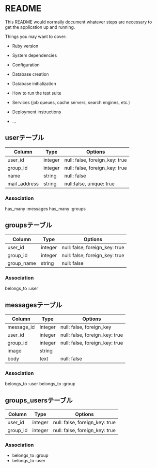 # README

This README would normally document whatever steps are necessary to get the
application up and running.

Things you may want to cover:

* Ruby version

* System dependencies

* Configuration

* Database creation

* Database initialization

* How to run the test suite

* Services (job queues, cache servers, search engines, etc.)

* Deployment instructions

* ...

## userテーブル

|Column|Type|Options|
|------|----|-------|
|user_id|integer|null: false, foreign_key: true|
|group_id|integer|null: false, foreign_key: true|
|name|string|null: false|
|mail _address|string|null:false, unique: true|

### Association
has_many :messages
has_many :groups

## groupsテーブル

|Column|Type|Options|
|------|----|-------|
|user_id|integer|null: false, foreign_key: true|
|group_id|integer|null: false, foreign_key: true|
|group_name|string|null: false|

### Association
belongs_to :user

## messagesテーブル

|Column|Type|Options|
|------|----|-------|
|message_id|integer|null: false, foreign_key |
|user_id|integer|null: false, foreign_key: true|
|group_id|integer|null: false, foreign_key: true|
|image|string| |
|body|text|null: false |

### Association
belongs_to :user
belongs_to :group

## groups_usersテーブル

|Column|Type|Options|
|------|----|-------|
|user_id|integer|null: false, foreign_key: true|
|group_id|integer|null: false, foreign_key: true|

### Association
- belongs_to :group
- belongs_to :user